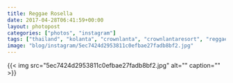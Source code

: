 ```yaml
---
title: Reggae Rosella
date: 2017-04-28T06:41:59+00:00
layout: photopost
categories: ["photos", "instagram"]
tags: ["thailand", "kolanta", "crownlanta", "crownlantaresort", "reggaebar", "rosella", "❤️", "night", "beachbar", "nightlife", "ประเทศไทย", "เกาะลันตา"]
image: "blog/instagram/5ec7424d2953811c0efbae27fadb8bf2.jpg"
---
```


{{< img src="5ec7424d2953811c0efbae27fadb8bf2.jpg" alt="" caption="" >}}



